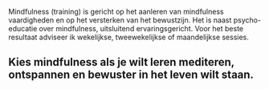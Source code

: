 Mindfulness (training) is gericht op het aanleren van mindfulness vaardigheden en op het versterken van het bewustzijn. Het is naast psycho-educatie over mindfulness, uitsluitend ervaringsgericht. Voor het beste resultaat adviseer ik wekelijkse, tweewekelijkse of maandelijkse sessies.
## Kies mindfulness als je wilt leren mediteren, ontspannen en bewuster in het leven wilt staan. ##

